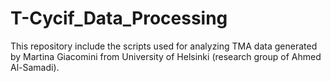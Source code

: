 # T-Cycif_Data_Processing
This repository include the scripts used for analyzing TMA data generated by Martina Giacomini from University of Helsinki (research group of Ahmed Al-Samadi).
